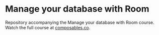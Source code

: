 # Manage your database with Room

Repository accompanying the Manage your database with Room course. Watch the full course at [composables.co](https://www.composables.co/courses/manage-your-database-with-room).

